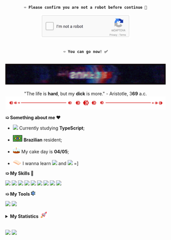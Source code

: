 <div align='center'>
<strong>

    ➯ Please confirm you are not a robot before continue 🤖

<img height='75' src="assets/captcha.gif">

</br>
</br>

    ➯ You can go now! ✅

</br>
</strong>
<img width='600' src='assets/banner.gif'>
</br>
</br>
"The life is <strong>hard</strong>, but my <strong>dick</strong> is more." - Aristotle, 3<strong>69</strong> a.c.

<img src="assets/separator.gif">
</div>

**➯ Something about me ❤️**

- <img height="20" src="https://skills.thijs.gg/icons?i=ts"> Currently studying
  **TypeScript**;

- <img height=20 src="assets/br_flag.png"> **Brazilian** resident;

- <img height=20 src="assets/cake.gif"> My cake day is **04/05**;

- <img height='20' src="assets/book.gif"> I wanna learn
  <img height="25" src="https://skills.thijs.gg/icons?i=kotlin"> and
  <img height="25" src="https://skills.thijs.gg/icons?i=java"> =]

**➯ My Skills 🎯**

<code><img height="30" src="https://skills.thijs.gg/icons?i=ts"></code>
<code><img height="30" src="https://skills.thijs.gg/icons?i=js"></code>
<code><img height="30" src="https://skills.thijs.gg/icons?i=html"></code>
<code><img height="30" src="https://skills.thijs.gg/icons?i=css"></code>
<code><img height="30" src="https://skills.thijs.gg/icons?i=deno"></code>
<code><img height="30" src="https://skills.thijs.gg/icons?i=nodejs"></code>
<code><img height="30" src="https://skills.thijs.gg/icons?i=postgresql"></code>
<code><img height="30" src="https://skills.thijs.gg/icons?i=mongodb"></code>
<code><img height="30" src="https://skills.thijs.gg/icons?i=prisma"></code>

**➯ My Tools <img height="15" src="assets/gear.gif">**

<code><img height="30" src="https://skills.thijs.gg/icons?i=vscode"></code>
<code><img height="30" src="https://skills.thijs.gg/icons?i=linux"></code>

<details>
    <summary><strong>My Statistics <img height="20" src="assets/rocket.gif"></strong></summary>

</br>

<img height='300' align="center" src="https://github-readme-stats.vercel.app/api/top-langs/?username=sunf3r&bg_color=30,ff008a,7f00ff&title_color=fff&text_color=fff">
<img height='175' align="right" src="https://github-readme-stats.vercel.app/api?username=sunf3r&count_private=true&include_all_commits=true&show_icons=true&bg_color=30,000000,7f00ff&title_color=fff&text_color=fff">

</details>

</br>
</br>

<a href="https://twitter.com/Sunf3r">
<code><img height="20" src="https://skills.thijs.gg/icons?i=twitter"></code></a>
<a href="https://discord.com/users/568493382884917258">
<code><img height="20" src="https://skills.thijs.gg/icons?i=discord"></code></a>
